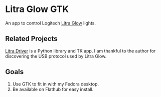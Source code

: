 # Litra Glow GTK

An app to control Logitech
[Litra Glow](https://www.logitech.com/en-gb/products/lighting/litra-glow.946-000002.html)
lights.

## Related Projects

[Litra Driver](https://github.com/kharyam/litra-driver) is a Python library and
TK app. I am thankful to the author for discovering the USB protocol used by
Litra Glow.

## Goals

1. Use GTK to fit in with my Fedora desktop.
2. Be available on Flathub for easy install.
